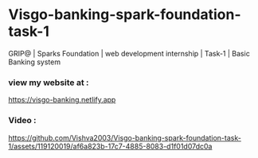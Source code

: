 # Visgo-banking-spark-foundation-task-1
GRIP@ | Sparks Foundation | web development internship | Task-1 | Basic Banking system

### view my website at :
https://visgo-banking.netlify.app

### Video :

https://github.com/Vishva2003/Visgo-banking-spark-foundation-task-1/assets/119120019/af6a823b-17c7-4885-8083-d1f01d07dc0a
